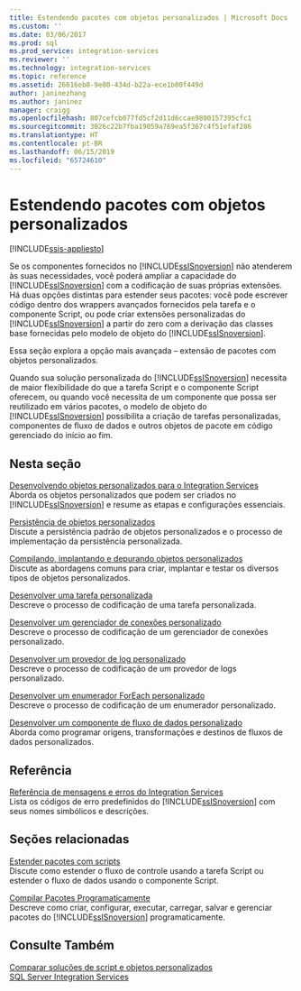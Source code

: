 ```yaml
---
title: Estendendo pacotes com objetos personalizados | Microsoft Docs
ms.custom: ''
ms.date: 03/06/2017
ms.prod: sql
ms.prod_service: integration-services
ms.reviewer: ''
ms.technology: integration-services
ms.topic: reference
ms.assetid: 26616eb8-9e80-434d-b22a-ece1b00f449d
author: janinezhang
ms.author: janinez
manager: craigg
ms.openlocfilehash: 807cefcb077fd5cf2d11d6ccae9800157395cfc1
ms.sourcegitcommit: 3026c22b7fba19059a769ea5f367c4f51efaf286
ms.translationtype: HT
ms.contentlocale: pt-BR
ms.lasthandoff: 06/15/2019
ms.locfileid: "65724610"
---
```

# <a name="extending-packages-with-custom-objects"></a>Estendendo pacotes com objetos personalizados

[!INCLUDE[ssis-appliesto](../../includes/ssis-appliesto-ssvrpluslinux-asdb-asdw-xxx.md)]


  Se os componentes fornecidos no [!INCLUDE[ssISnoversion](../../includes/ssisnoversion-md.md)] não atenderem às suas necessidades, você poderá ampliar a capacidade do [!INCLUDE[ssISnoversion](../../includes/ssisnoversion-md.md)] com a codificação de suas próprias extensões. Há duas opções distintas para estender seus pacotes: você pode escrever código dentro dos wrappers avançados fornecidos pela tarefa e o componente Script, ou pode criar extensões personalizadas do [!INCLUDE[ssISnoversion](../../includes/ssisnoversion-md.md)] a partir do zero com a derivação das classes base fornecidas pelo modelo de objeto do [!INCLUDE[ssISnoversion](../../includes/ssisnoversion-md.md)].  
  
 Essa seção explora a opção mais avançada – extensão de pacotes com objetos personalizados.  
  
 Quando sua solução personalizada do [!INCLUDE[ssISnoversion](../../includes/ssisnoversion-md.md)] necessita de maior flexibilidade do que a tarefa Script e o componente Script oferecem, ou quando você necessita de um componente que possa ser reutilizado em vários pacotes, o modelo de objeto do [!INCLUDE[ssISnoversion](../../includes/ssisnoversion-md.md)] possibilita a criação de tarefas personalizadas, componentes de fluxo de dados e outros objetos de pacote em código gerenciado do início ao fim.  
  
## <a name="in-this-section"></a>Nesta seção  
 [Desenvolvendo objetos personalizados para o Integration Services](../../integration-services/extending-packages-custom-objects/developing-custom-objects-for-integration-services.md)  
 Aborda os objetos personalizados que podem ser criados no [!INCLUDE[ssISnoversion](../../includes/ssisnoversion-md.md)] e resume as etapas e configurações essenciais.  
  
 [Persistência de objetos personalizados](../../integration-services/extending-packages-custom-objects/persisting-custom-objects.md)  
 Discute a persistência padrão de objetos personalizados e o processo de implementação da persistência personalizada.  
  
 [Compilando, implantando e depurando objetos personalizados](../../integration-services/extending-packages-custom-objects/building-deploying-and-debugging-custom-objects.md)  
 Discute as abordagens comuns para criar, implantar e testar os diversos tipos de objetos personalizados.  
  
 [Desenvolver uma tarefa personalizada](../../integration-services/extending-packages-custom-objects/task/developing-a-custom-task.md)  
 Descreve o processo de codificação de uma tarefa personalizada.  
  
 [Desenvolver um gerenciador de conexões personalizado](../../integration-services/extending-packages-custom-objects/connection-manager/developing-a-custom-connection-manager.md)  
 Descreve o processo de codificação de um gerenciador de conexões personalizado.  
  
 [Desenvolver um provedor de log personalizado](../../integration-services/extending-packages-custom-objects/log-provider/developing-a-custom-log-provider.md)  
 Descreve o processo de codificação de um provedor de logs personalizado.  
  
 [Desenvolver um enumerador ForEach personalizado](../../integration-services/extending-packages-custom-objects/foreach-enumerator/developing-a-custom-foreach-enumerator.md)  
 Descreve o processo de codificação de um enumerador personalizado.  
  
 [Desenvolver um componente de fluxo de dados personalizado](../../integration-services/extending-packages-custom-objects/data-flow/developing-a-custom-data-flow-component.md)  
 Aborda como programar origens, transformações e destinos de fluxos de dados personalizados.  
  
## <a name="reference"></a>Referência  
 [Referência de mensagens e erros do Integration Services](../../integration-services/integration-services-error-and-message-reference.md)  
 Lista os códigos de erro predefinidos do [!INCLUDE[ssISnoversion](../../includes/ssisnoversion-md.md)] com seus nomes simbólicos e descrições.  
  
## <a name="related-sections"></a>Seções relacionadas  
 [Estender pacotes com scripts](../../integration-services/extending-packages-scripting/extending-packages-with-scripting.md)  
 Discute como estender o fluxo de controle usando a tarefa Script ou estender o fluxo de dados usando o componente Script.  
  
 [Compilar Pacotes Programaticamente](../../integration-services/building-packages-programmatically/building-packages-programmatically.md)  
 Descreve como criar, configurar, executar, carregar, salvar e gerenciar pacotes do [!INCLUDE[ssISnoversion](../../includes/ssisnoversion-md.md)] programaticamente.  
  
## <a name="see-also"></a>Consulte Também  
 [Comparar soluções de script e objetos personalizados](../../integration-services/extending-packages-scripting/comparing-scripting-solutions-and-custom-objects.md)   
 [SQL Server Integration Services](../../integration-services/sql-server-integration-services.md)  
  
  
